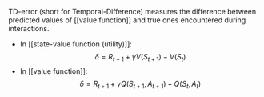 TD-error (short for Temporal-Difference) measures the difference between predicted values of [[value function]] and true ones encountered during interactions.
- In [[state-value function (utility)]]:
	$$\delta = R_{t+1} + \gamma V(S_{t+1}) - V(S_t)$$
- In [[value function]]:
	$$\delta = R_{t+1} + \gamma Q(S_{t+1}, A_{t+1}) - Q(S_t, A_t)$$